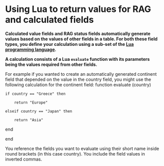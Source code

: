 

# Using Lua to return values for RAG and calculated fields

**Calculated value fields and RAG status fields automatically generate values based on the values of other fields in a table. For both these field types, you define your calculation using a sub-set of the [Lua programming language](https://www.lua.org/pil/contents.html).**

**A calculation consists of a Lua `evaluate` function with its parameters being the values required from other fields.**

For example if you wanted to create an automatically generated continent field that depended on the value in the country field, you might use the following calculation for the continent field:
function evaluate (country)

	if country == "Greece" then

		return "Europe"

	elseif country == "Japan" then

		return "Asia"

end

end

You reference the fields you want to evaluate using their short name inside round brackets (in this case country). You include the field values in inverted commas. 
